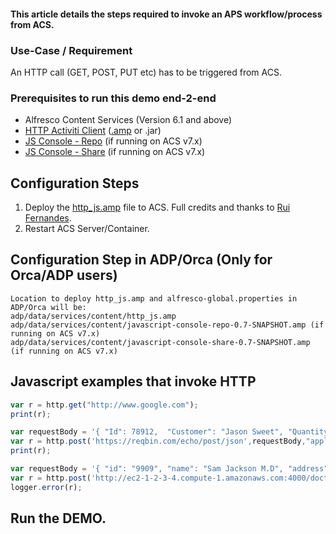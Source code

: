 #### This article details the steps required to invoke an APS workflow/process from ACS.

### Use-Case / Requirement
An HTTP call (GET, POST, PUT etc) has to be triggered from ACS.

### Prerequisites to run this demo end-2-end

* Alfresco Content Services (Version 6.1 and above)
* [HTTP Activiti Client](../alfresco-http-activiti-client) ([.amp](assets/http_js.amp) or .jar)
* [JS Console - Repo](../javascript-console-repo-0.7-SNAPSHOT.amp)  (if running on ACS v7.x)
* [JS Console - Share](../javascript-console-share-0.7-SNAPSHOT.amp)  (if running on ACS v7.x)


## Configuration Steps
1. Deploy the [http_js.amp](assets/http_js.amp) file to ACS. Full credits and thanks to [Rui Fernandes](https://github.com/rjmfernandes).
2. Restart ACS Server/Container.


## Configuration Step in ADP/Orca (Only for Orca/ADP users)
```
Location to deploy http_js.amp and alfresco-global.properties in ADP/Orca will be: 
adp/data/services/content/http_js.amp
adp/data/services/content/javascript-console-repo-0.7-SNAPSHOT.amp (if running on ACS v7.x)
adp/data/services/content/javascript-console-share-0.7-SNAPSHOT.amp (if running on ACS v7.x)
```


## Javascript examples that invoke HTTP

```javascript
var r = http.get("http://www.google.com");
print(r);
```

```javascript
var requestBody = '{ "Id": 78912,  "Customer": "Jason Sweet", "Quantity": 1,  "Price": 18.00 }';
var r = http.post('https://reqbin.com/echo/post/json',requestBody,"application/json",'myuser','mypassword');
print(r);
```

```javascript
var requestBody = '{ "id": "9909", "name": "Sam Jackson M.D", "address": "123 Sample Ave, Harford, CT 08661"}';
var r = http.post('http://ec2-1-2-3-4.compute-1.amazonaws.com:4000/doctors', requestBody, "", "", "");
logger.error(r);
```

## Run the DEMO.
